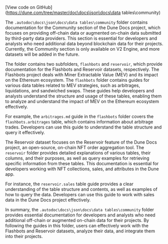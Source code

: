 [View code on GitHub](https://dune.com/tree/master/doc\docs\json\docs\data tables\community)

The `.autodoc\docs\json\docs\data tables\community` folder contains documentation for the Community section of the Dune Docs project, which focuses on providing off-chain data or augmented on-chain data submitted by third-party data providers. This section is essential for developers and analysts who need additional data beyond blockchain data for their projects. Currently, the Community section is only available on V2 Engine, and more datasets will be added in the future.

The folder contains two subfolders, `flashbots` and `reservoir`, which provide documentation for the Flashbots and Reservoir datasets, respectively. The Flashbots project deals with Miner Extractable Value (MEV) and its impact on the Ethereum ecosystem. The `flashbots` folder contains guides for various data tables related to MEV strategies, such as arbitrages, liquidations, and sandwiched swaps. These guides help developers and analysts understand the structure and usage of these tables, enabling them to analyze and understand the impact of MEV on the Ethereum ecosystem effectively.

For example, the `arbitrages.md` guide in the `flashbots` folder covers the `flashbots.arbitrages` table, which contains information about arbitrage trades. Developers can use this guide to understand the table structure and query it effectively.

The Reservoir dataset focuses on the Reservoir feature of the Dune Docs project, an open-source, on-chain NFT order aggregation tool. The `reservoir` folder provides detailed explanations of various tables, their columns, and their purposes, as well as query examples for retrieving specific information from these tables. This documentation is essential for developers working with NFT collections, sales, and attributes in the Dune app.

For instance, the `reservoir.sales` table guide provides a clear understanding of the table structure and contents, as well as examples of how to query the data. Developers can use this guide to work with sales data in the Dune Docs project effectively.

In summary, the `.autodoc\docs\json\docs\data tables\community` folder provides essential documentation for developers and analysts who need additional off-chain or augmented on-chain data for their projects. By following the guides in this folder, users can effectively work with the Flashbots and Reservoir datasets, analyze their data, and integrate them into their projects.
